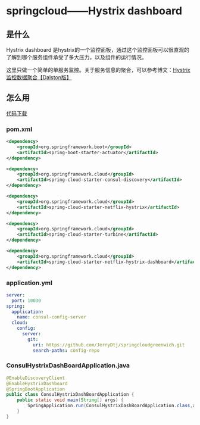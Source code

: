 # springcloud——Hystrix dashboard 

## 是什么

Hystrix dashboard 是hystrix的一个监控面板，通过这个监控面板可以很直观的了解到哪个服务组件承受了多大压力，以及组件的运行情况。

这里只做一个简单的单服务监控。关于服务信息的聚合，可以参考博文：[Hystrix监控数据聚合【Dalston版】](http://blog.didispace.com/spring-cloud-starter-dalston-5-2/)

## 怎么用

[代码下载](https://github.com/JerryDtj/springcloudgreenwich/tree/master/consul-hystrix-dashboard)

### pom.xml

```xml
<dependency>
    <groupId>org.springframework.boot</groupId>
    <artifactId>spring-boot-starter-actuator</artifactId>
</dependency>

<dependency>
    <groupId>org.springframework.cloud</groupId>
    <artifactId>spring-cloud-starter-consul-discovery</artifactId>
</dependency>

<dependency>
    <groupId>org.springframework.cloud</groupId>
    <artifactId>spring-cloud-starter-netflix-hystrix</artifactId>
</dependency>

<dependency>
    <groupId>org.springframework.cloud</groupId>
    <artifactId>spring-cloud-starter-turbine</artifactId>
</dependency>

<dependency>
    <groupId>org.springframework.cloud</groupId>
    <artifactId>spring-cloud-starter-netflix-hystrix-dashboard</artifactId>
</dependency>
```

### application.yml

```yaml
server:
  port: 10030
spring:
  application:
    name: consul-config-server
  cloud:
    config:
      server:
        git:
          uri: https://github.com/JerryDtj/springcloudgreenwich.git
          search-paths: config-repo
```

### ConsulHystrixDashBoardApplication.java

```java
@EnableDiscoveryClient
@EnableHystrixDashboard
@SpringBootApplication
public class ConsulHystrixDashBoardApplication {
    public static void main(String[] args) {
        SpringApplication.run(ConsulHystrixDashBoardApplication.class,args);
    }
}
```

